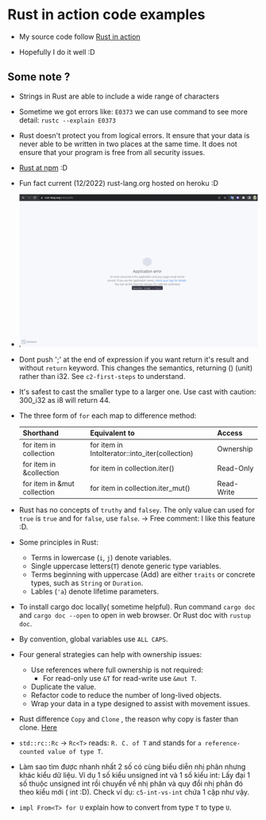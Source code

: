 # Rust in action code examples

- My source code follow [Rust in action](https://www.amazon.com/Rust-Action-TS-McNamara/dp/1617294551/ref=sr_1_1?keywords=rust+in+action&link_code=qs&qid=1671208706&sr=8-1)

- Hopefully I do it well :D


## Some note ?
- Strings in Rust are able to include a wide range of characters

- Sometime we got errors like: `E0373` we can use command to see more detail: `rustc --explain E0373`

- Rust doesn't protect you from logical errors. It ensure that your data is never able to be written in two places at the same time. It does not ensure that your program is free from all security issues.

- [Rust at npm](https://www.rust-lang.org/static/pdfs/Rust-npm-Whitepaper.pdf) :D

- Fun fact current (12/2022) rust-lang.org hosted on heroku :D

- ![rust-lang-error](./rust-lang-error.png)

- Dont push ';' at the end of expression if you want return it's result and without `return` keyword. This changes the semantics, returning () (unit) rather than i32. See `c2-first-steps` to understand.

- It's safest to cast the smaller type to a larger one. Use cast with caution: 300_i32 as i8 will return 44.

- The three form of `for` each map to difference method:

  | Shorthand | Equivalent to | Access |
  | ---       | ---           | ---    |
  | for item in collection | for item in IntoIterator::into_iter(collection) | Ownership |
  | for item in &collection | for item in collection.iter() | Read-Only |
  | for item in &mut collection | for item in collection.iter_mut() | Read-Write |

- Rust has no concepts of `truthy` and `falsey`. The only value can used for `true` is `true` and for `false`, use `false`. -> Free comment: I like this feature :D.

- Some principles in Rust:
  - Terms in lowercase (`i`, `j`) denote variables.
  - Single uppercase letters(`T`) denote generic type variables.
  - Terms beginning with uppercase (Add) are either `traits` or concrete types, such as `String` or `Duration`.
  - Lables (`'a`) denote lifetime parameters.

- To install cargo doc locally( sometime helpful). Run command `cargo doc` and `cargo doc --open` to open in web browser. Or Rust doc with `rustup doc`.

- By convention, global variables use `ALL CAPS`.

- Four general strategies can help with ownership issues:
  - Use references where full ownership is not required:
    - For read-only use `&T` for read-write use `&mut T`.
  - Duplicate the value.
  - Refactor code to reduce the number of long-lived objects.
  - Wrap your data in a type designed to assist with movement issues.

- Rust difference `Copy` and `Clone` , the reason why copy is faster than clone. [Here](https://github.com/rust-lang/rust/blob/2e6eaceedeeda764056eb0e2134735793533770d/src/libcore/marker.rs#L272)

- `std::rc::Rc` -> `Rc<T>` reads: `R. C. of T` and stands for `a reference-counted value of type T`.

- Làm sao tìm được nhanh nhất 2 số có cùng biểu diễn nhị phân nhưng khác kiểu dữ liệu. Ví dụ 1 số kiểu unsigned int và 1 số kiểu int: Lấy đại 1 số thuộc unsigned int rồi chuyển về nhị phân và quy đổi nhị phân đó theo kiểu mới ( int :D). Check ví dụ: `c5-int-vs-int` chứa 1 cặp như vậy.

- `impl From<T> for U` explain how to convert from type `T` to type `U`.

